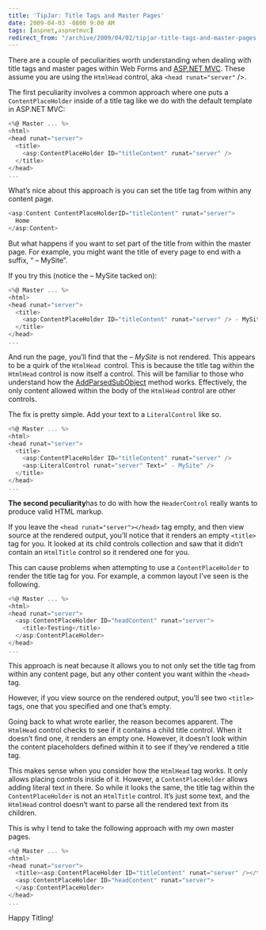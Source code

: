 ```yaml
---
title: 'TipJar: Title Tags and Master Pages'
date: 2009-04-03 -0800 9:00 AM
tags: [aspnet,aspnetmvc]
redirect_from: "/archive/2009/04/02/tipjar-title-tags-and-master-pages.aspx/"
---
```


There are a couple of peculiarities worth understanding when dealing
with title tags and master pages within Web Forms and [ASP.NET
MVC](http://asp.net/mvc "ASP.NET MVC"). These assume you are using the
`HtmlHead` control, aka `<head runat="server"` /\>.

The first peculiarity involves a common approach where one puts a
`ContentPlaceHolder` inside of a title tag like we do with the default
template in ASP.NET MVC:

```csharp
<%@ Master ... %>
<html>
<head runat="server">
  <title>
    <asp:ContentPlaceHolder ID="titleContent" runat="server" />
  </title>
</head>
...
```

What’s nice about this approach is you can set the title tag from within
any content page.

```csharp
<asp:Content ContentPlaceHolderID="titleContent" runat="server">
  Home
</asp:Content>
```

But what happens if you want to set part of the title from within the
master page. For example, you might want the title of every page to end
with a suffix, “ – MySite”.

If you try this (notice the – MySite tacked on):

```csharp
<%@ Master ... %>
<html>
<head runat="server">
  <title>
    <asp:ContentPlaceHolder ID="titleContent" runat="server" /> - MySite
  </title>
</head>
...
```

And run the page, you’ll find that the *– MySite* is not rendered. This
appears to be a quirk of the `HtmlHead `control. This is because the
title tag within the `HtmlHead` control is now itself a control. This
will be familiar to those who understand how the
[AddParsedSubObject](http://msdn.microsoft.com/en-us/library/system.web.ui.control.addparsedsubobject.aspx "AddParsedSubObject on MSDN")
method works. Effectively, the only content allowed within the body of
the `HtmlHead` control are other controls.

The fix is pretty simple. Add your text to a `LiteralControl` like so.

```csharp
<%@ Master ... %>
<html>
<head runat="server">
  <title>
    <asp:ContentPlaceHolder ID="titleContent" runat="server" /> 
    <asp:LiteralControl runat="server" Text=" - MySite" />
  </title>
</head>
...
```

**The second peculiarity**has to do with how the `HeaderControl` really
wants to produce valid HTML markup.

If you leave the `<head runat="server"></head>` tag empty, and then view
source at the rendered output, you’ll notice that it renders an empty
`<title>` tag for you. It looked at its child controls collection and
saw that it didn’t contain an `HtmlTitle` control so it rendered one for
you.

This can cause problems when attempting to use a `ContentPlaceHolder` to
render the title tag for you. For example, a common layout I’ve seen is
the following.

```csharp
<%@ Master ... %>
<html>
<head runat="server">
  <asp:ContentPlaceHolder ID="headContent" runat="server"> 
    <title>Testing</title>  
  </asp:ContentPlaceHolder>
</head>
...
```

This approach is neat because it allows you to not only set the title
tag from within any content page, but any other content you want within
the `<head>` tag.

However, if you view source on the rendered output, you’ll see two
`<title>` tags, one that you specified and one that’s empty.

Going back to what wrote earlier, the reason becomes apparent. The
`HtmlHead` control checks to see if it contains a child title control.
When it doesn’t find one, it renders an empty one. However, it doesn’t
look within the content placeholders defined within it to see if they’ve
rendered a title tag.

This makes sense when you consider how the `HtmlHead` tag works. It only
allows placing controls inside of it. However, a `ContentPlaceHolder`
allows adding literal text in there. So while it looks the same, the
title tag within the `ContentPlaceHolder` is not an `HtmlTitle` control.
It’s just some text, and the `HtmlHead` control doesn’t want to parse
all the rendered text from its children.

This is why I tend to take the following approach with my own master
pages.

```csharp
<%@ Master ... %>
<html>
<head runat="server">
  <title><asp:ContentPlaceHolder ID="titleContent" runat="server" /></title>
  <asp:ContentPlaceHolder ID="headContent" runat="server"> 
  </asp:ContentPlaceHolder>
</head>
...
```

Happy Titling!

